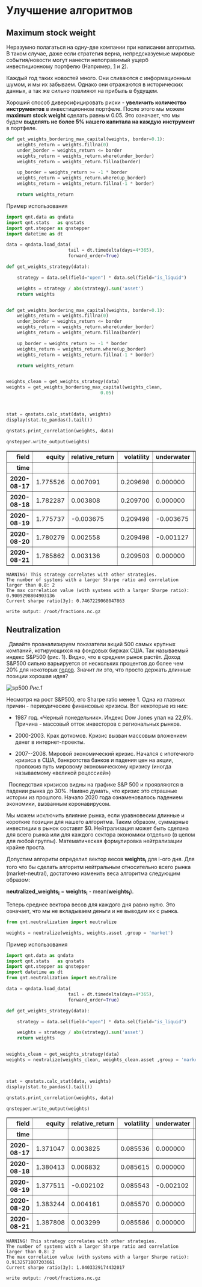 # Улучшение алгоритмов

## Maximum stock weight

Неразумно полагаться на одну-две компании при написании алгоритма. В
таком случае, даже если стратегия верна, непредсказуемые мировые
события/новости могут нанести непоправимый ущерб инвестиционному
портфелю (Например,
[1](https://www.ft.com/content/be040b3a-5c96-11ea-b0ab-339c2307bcd4) и
[2](https://www.themoscowtimes.com/2020/03/06/russias-tinkoff-bank-shares-fall-as-founder-indicted-in-us-a69538)).

Каждый год таких новостей много. Они сливаются с информационным шумом, и
мы их забываем. Однако они отражаются в исторических данных, а так же
сильно повлияют на прибыль в будущем.

Хороший способ диверсифицировать риски - **увеличить количество
инструментов** в инвестиционном портфеле. После этого мы можем **maximum
stock weight** сделать равным 0.05. Это означает, что мы будем **выделять не
более 5% нашего капитала на каждую инструмент** в портфеле.

```python
def get_weights_bordering_max_capital(weights, border=0.1):
    weights_return = weights.fillna(0)
    under_border = weights_return <= border
    weights_return = weights_return.where(under_border)
    weights_return = weights_return.fillna(border)

    up_border = weights_return >= -1 * border
    weights_return = weights_return.where(up_border)
    weights_return = weights_return.fillna(-1 * border)

    return weights_return
```

Пример использования


```python
import qnt.data as qndata
import qnt.stats   as qnstats
import qnt.stepper as qnstepper
import datetime as dt

data = qndata.load_data(
                       tail = dt.timedelta(days=4*365),
                       forward_order=True)

def get_weights_strategy(data):

    strategy = data.sel(field="open") * data.sel(field="is_liquid")

    weights = strategy / abs(strategy).sum('asset')
    return weights


def get_weights_bordering_max_capital(weights, border=0.1):
    weights_return = weights.fillna(0)
    under_border = weights_return <= border
    weights_return = weights_return.where(under_border)
    weights_return = weights_return.fillna(border)

    up_border = weights_return >= -1 * border
    weights_return = weights_return.where(up_border)
    weights_return = weights_return.fillna(-1 * border)

    return weights_return


weights_clean = get_weights_strategy(data)
weights = get_weights_bordering_max_capital(weights_clean,
                                   0.05)



stat = qnstats.calc_stat(data, weights)
display(stat.to_pandas().tail())

qnstats.print_correlation(weights, data)

qnstepper.write_output(weights)
```


<div>
<style scoped>
    .dataframe tbody tr th:only-of-type {
        vertical-align: middle;
    }

    .dataframe tbody tr th {
        vertical-align: top;
    }

    .dataframe thead th {
        text-align: right;
    }
</style>
<table border="1" class="dataframe">
  <thead>
    <tr style="text-align: right;">
      <th>field</th>
      <th>equity</th>
      <th>relative_return</th>
      <th>volatility</th>
      <th>underwater</th>
      <th>max_drawdown</th>
      <th>sharpe_ratio</th>
      <th>mean_return</th>
      <th>bias</th>
      <th>instruments</th>
      <th>avg_turnover</th>
      <th>avg_holding_time</th>
    </tr>
    <tr>
      <th>time</th>
      <th></th>
      <th></th>
      <th></th>
      <th></th>
      <th></th>
      <th></th>
      <th></th>
      <th></th>
      <th></th>
      <th></th>
      <th></th>
    </tr>
  </thead>
  <tbody>
    <tr>
      <th>2020-08-17</th>
      <td>1.775526</td>
      <td>0.007091</td>
      <td>0.209698</td>
      <td>0.000000</td>
      <td>-0.309622</td>
      <td>0.709352</td>
      <td>0.148750</td>
      <td>1.0</td>
      <td>951.0</td>
      <td>0.023546</td>
      <td>109.270150</td>
    </tr>
    <tr>
      <th>2020-08-18</th>
      <td>1.782287</td>
      <td>0.003808</td>
      <td>0.209700</td>
      <td>0.000000</td>
      <td>-0.309622</td>
      <td>0.710370</td>
      <td>0.148965</td>
      <td>1.0</td>
      <td>951.0</td>
      <td>0.023550</td>
      <td>109.262512</td>
    </tr>
    <tr>
      <th>2020-08-19</th>
      <td>1.775737</td>
      <td>-0.003675</td>
      <td>0.209498</td>
      <td>-0.003675</td>
      <td>-0.309622</td>
      <td>0.733613</td>
      <td>0.153691</td>
      <td>1.0</td>
      <td>951.0</td>
      <td>0.023553</td>
      <td>109.253208</td>
    </tr>
    <tr>
      <th>2020-08-20</th>
      <td>1.780279</td>
      <td>0.002558</td>
      <td>0.209498</td>
      <td>-0.001127</td>
      <td>-0.309622</td>
      <td>0.740572</td>
      <td>0.155149</td>
      <td>1.0</td>
      <td>951.0</td>
      <td>0.023550</td>
      <td>109.264783</td>
    </tr>
    <tr>
      <th>2020-08-21</th>
      <td>1.785862</td>
      <td>0.003136</td>
      <td>0.209503</td>
      <td>0.000000</td>
      <td>-0.309622</td>
      <td>0.746723</td>
      <td>0.156440</td>
      <td>1.0</td>
      <td>951.0</td>
      <td>0.023554</td>
      <td>117.762112</td>
    </tr>
  </tbody>
</table>
</div>


    
    WARNING! This strategy correlates with other strategies.
    The number of systems with a larger Sharpe ratio and correlation larger than 0.8: 2
    The max correlation value (with systems with a larger Sharpe ratio): 0.9009298804903136
    Current sharpe ratio(3y): 0.7467229068047863
    
    write output: /root/fractions.nc.gz



## Neutralization


  Давайте проанализируем показатели акций 500 самых крупных компаний,
котирующихся на фондовых биржах США. Так называемый индекс S&P500 (рис. 1). Видно,
что в среднем рынок растёт. Доход S&P500 сильно варьируется от
нескольких процентов до более чем 20% для некоторых
[годов](https://www.cnbc.com/2017/06/18/the-sp-500-has-already-met-its-average-return-for-a-full-year.html).
Значит ли это, что просто держать длинные позиции хорошая идея?

![sp500](./pictures/snp500.png)
_Рис.1_


Несмотря на рост S&P500, его Sharpe ratio менее 1. Одна из главных
причин - периодические финансовые кризисы. Вот некоторые из них:

-   1987 год. «Черный понедельник». Индекс Dow Jones упал на 22,6%.
    Причина - массовый отток инвесторов с региональных рынков.

-   2000-2003. Крах доткомов. Кризис вызван массовым вложением денег в
    интернет-проекты.

-   2007--2008. Мировой экономический кризис. Начался с ипотечного
    кризиса в США, банкротства банков и падения цен на акции, проложив
    путь мировому экономическому кризису (иногда называемому «великой
    рецессией»)

  Последствия кризисов видны на графике S&P 500 и проявляются в падении
рынка до 30%. Наивно думать, что кризис это страшные истории из
прошлого. Начало 2020 года ознаменовалось падением экономики, вызванным
коронавирусом.


Мы можем исключить влияние рынка, если уравновесим длинные и короткие
позиции для нашего алгоритма. Таким образом, суммарные инвестиции в
рынок составят $0. Нейтрализация может быть сделана для всего рынка или
для каждого сектора экономики отдельно (в целом для любой группы).
Математическая формулировка нейтрализации крайне проста.

Допустим алгоритм определил вектор весов **weights<sub>i</sub>** для i-ого дня.
Для того что бы сделать алгоритм нейтральным относительно всего рынка
(market-neutral), достаточно изменить веса алгоритма следующим образом:

**neutralized\_weights<sub>i</sub>** = **weights<sub>i</sub>** - mean(**weights<sub>i</sub>**).

Теперь среднее вектора весов для каждого дня равно нулю. Это означает,
что мы не вкладываем деньги и не выводим их с рынка.


```python
from qnt.neutralization import neutralize

weights = neutralize(weights, weights.asset ,group = 'market')
```

Пример использования

```python
import qnt.data as qndata
import qnt.stats   as qnstats
import qnt.stepper as qnstepper
import datetime as dt
from qnt.neutralization import neutralize

data = qndata.load_data(
                       tail = dt.timedelta(days=4*365),
                       forward_order=True)

def get_weights_strategy(data):

    strategy = data.sel(field="open") * data.sel(field="is_liquid")

    weights = strategy / abs(strategy).sum('asset')
    return weights


weights_clean = get_weights_strategy(data)
weights = neutralize(weights_clean, weights_clean.asset ,group = 'market')



stat = qnstats.calc_stat(data, weights)
display(stat.to_pandas().tail())

qnstats.print_correlation(weights, data)

qnstepper.write_output(weights)
```

<div>
<style scoped>
    .dataframe tbody tr th:only-of-type {
        vertical-align: middle;
    }

    .dataframe tbody tr th {
        vertical-align: top;
    }

    .dataframe thead th {
        text-align: right;
    }
</style>
<table border="1" class="dataframe">
  <thead>
    <tr style="text-align: right;">
      <th>field</th>
      <th>equity</th>
      <th>relative_return</th>
      <th>volatility</th>
      <th>underwater</th>
      <th>max_drawdown</th>
      <th>sharpe_ratio</th>
      <th>mean_return</th>
      <th>bias</th>
      <th>instruments</th>
      <th>avg_turnover</th>
      <th>avg_holding_time</th>
    </tr>
    <tr>
      <th>time</th>
      <th></th>
      <th></th>
      <th></th>
      <th></th>
      <th></th>
      <th></th>
      <th></th>
      <th></th>
      <th></th>
      <th></th>
      <th></th>
    </tr>
  </thead>
  <tbody>
    <tr>
      <th>2020-08-17</th>
      <td>1.371047</td>
      <td>0.003825</td>
      <td>0.085536</td>
      <td>0.000000</td>
      <td>-0.103292</td>
      <td>0.967307</td>
      <td>0.082739</td>
      <td>0.525606</td>
      <td>951.0</td>
      <td>0.018116</td>
      <td>92.184119</td>
    </tr>
    <tr>
      <th>2020-08-18</th>
      <td>1.380413</td>
      <td>0.006832</td>
      <td>0.085615</td>
      <td>0.000000</td>
      <td>-0.103292</td>
      <td>0.989071</td>
      <td>0.084680</td>
      <td>0.525149</td>
      <td>951.0</td>
      <td>0.018120</td>
      <td>92.183188</td>
    </tr>
    <tr>
      <th>2020-08-19</th>
      <td>1.377511</td>
      <td>-0.002102</td>
      <td>0.085543</td>
      <td>-0.002102</td>
      <td>-0.103292</td>
      <td>1.007448</td>
      <td>0.086180</td>
      <td>0.523804</td>
      <td>951.0</td>
      <td>0.018130</td>
      <td>92.173027</td>
    </tr>
    <tr>
      <th>2020-08-20</th>
      <td>1.383244</td>
      <td>0.004161</td>
      <td>0.085570</td>
      <td>0.000000</td>
      <td>-0.103292</td>
      <td>1.027185</td>
      <td>0.087896</td>
      <td>0.523686</td>
      <td>951.0</td>
      <td>0.018136</td>
      <td>92.178857</td>
    </tr>
    <tr>
      <th>2020-08-21</th>
      <td>1.387808</td>
      <td>0.003299</td>
      <td>0.085586</td>
      <td>0.000000</td>
      <td>-0.103292</td>
      <td>1.040333</td>
      <td>0.089038</td>
      <td>0.522531</td>
      <td>951.0</td>
      <td>0.018140</td>
      <td>96.456512</td>
    </tr>
  </tbody>
</table>
</div>


    
    WARNING! This strategy correlates with other strategies.
    The number of systems with a larger Sharpe ratio and correlation larger than 0.8: 2
    The max correlation value (with systems with a larger Sharpe ratio): 0.9132571807203661
    Current sharpe ratio(3y): 1.0403329174432017
    
    write output: /root/fractions.nc.gz
